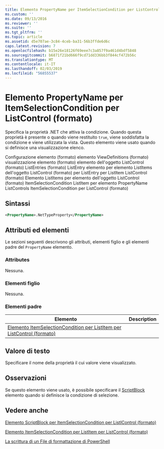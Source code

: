 ```yaml
---
title: Elemento PropertyName per ItemSelectionCondition per ListControl (formato) | Microsoft Docs
ms.custom: ''
ms.date: 09/13/2016
ms.reviewer: ''
ms.suite: ''
ms.tgt_pltfrm: ''
ms.topic: article
ms.assetid: d5e707ae-3c84-4ceb-ba31-56b3ffde6d6c
caps.latest.revision: 7
ms.openlocfilehash: b15e26e18126f69eee7c3a857f9a461d4bdf5848
ms.sourcegitcommit: b6871f21bd666f9cd71dd336bb3f844cf472b56c
ms.translationtype: MT
ms.contentlocale: it-IT
ms.lasthandoff: 02/03/2019
ms.locfileid: "56855537"
---
```

# <a name="propertyname-element-for-itemselectioncondition-for-listcontrol-format"></a>Elemento PropertyName per ItemSelectionCondition per ListControl (formato)

Specifica la proprietà .NET che attiva la condizione. Quando questa proprietà è presente o quando viene restituito `true`, viene soddisfatta la condizione e viene utilizzata la vista. Questo elemento viene usato quando si definisce una visualizzazione elenco.

Configurazione elemento (formato) elemento ViewDefinitions (formato) visualizzazione elemento (formato) elemento dell'oggetto ListControl (formato) ListEntries (formato) ListEntry elemento per elemento ListItems dell'oggetto ListControl (formato) per ListEntry per ListItem ListControl (formato) Elemento ListItems per elemento dell'oggetto ListControl (formato) ItemSelectionCondition ListItem per elemento PropertyName ListControls ItemSelectionCondition per ListControl (formato)

## <a name="syntax"></a>Sintassi

```xml
<PropertyName>.NetTypeProperty</PropertyName>
```

## <a name="attributes-and-elements"></a>Attributi ed elementi

Le sezioni seguenti descrivono gli attributi, elementi figlio e gli elementi padre del `PropertyName` elemento.

### <a name="attributes"></a>Attributes

Nessuna.

### <a name="child-elements"></a>Elementi figlio

Nessuna.

### <a name="parent-elements"></a>Elementi padre

|Elemento|Description|
|-------------|-----------------|
|[Elemento ItemSelectionCondition per ListItem per ListControl (formato)](./itemselectioncondition-element-for-listitem-for-listcontrol-format.md)||

## <a name="text-value"></a>Valore di testo

Specificare il nome della proprietà il cui valore viene visualizzato.

## <a name="remarks"></a>Osservazioni

Se questo elemento viene usato, è possibile specificare il [ScriptBlock](./scriptblock-element-for-itemselectioncondition-for-listcontrol-format.md) elemento quando si definisce la condizione di selezione.

## <a name="see-also"></a>Vedere anche

[Elemento ScriptBlock per ItemSelectionCondition per ListIControl (formato)](./scriptblock-element-for-itemselectioncondition-for-listcontrol-format.md)

[Elemento ItemSelectionCondition per ListItem per ListControl (formato)](./itemselectioncondition-element-for-listitem-for-listcontrol-format.md)

[La scrittura di un File di formattazione di PowerShell](./writing-a-powershell-formatting-file.md)
